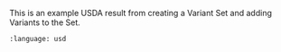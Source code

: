 This is an example USDA result from creating a Variant Set and adding Variants to the Set.
``` {literalinclude} usda.usda
:language: usd
``` 
